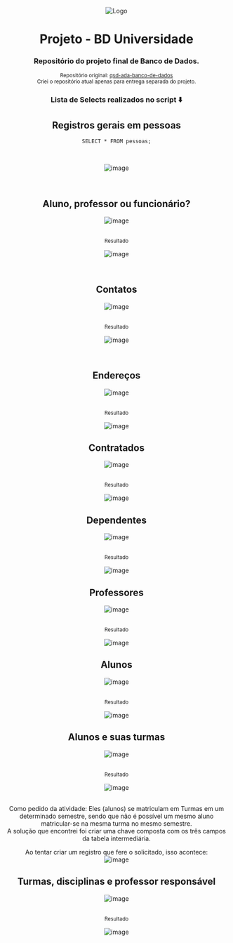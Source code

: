 <div align="center">

![Logo](https://lms-ada-assets.s3.sa-east-1.amazonaws.com/logo_text.svg)

# Projeto - BD Universidade

### Repositório do projeto final de Banco de Dados.
<sub>Repositório original: [qsd-ada-banco-de-dados](https://github.com/tamigld/qsd-ada-banco-de-dados)</sub> <br>
<sub>Criei o repositório atual apenas para entrega separada do projeto.</sub>

### Lista de Selects realizados no script ⬇️

## Registros gerais em pessoas

`SELECT * FROM pessoas;`

</br>

![image](https://github.com/tamigld/qsd-projeto-universidade-bd/assets/127408948/3f61c480-6b51-425a-ad1a-8ac6a45e2bc8)

</br>

## Aluno, professor ou funcionário?
![image](https://github.com/tamigld/qsd-projeto-universidade-bd/assets/127408948/799fb145-f10a-4d9f-8c5c-c20daae0208e)

</br>
<sub> Resultado </sub>
</br>

![image](https://github.com/tamigld/qsd-projeto-universidade-bd/assets/127408948/73845926-ce49-4c4c-8e51-2315cda25322)

</br>

## Contatos
![image](https://github.com/tamigld/qsd-projeto-universidade-bd/assets/127408948/f0cf4b6f-7743-45e9-bd63-f57017d1afaf)

</br>
<sub> Resultado </sub>
</br>

![image](https://github.com/tamigld/qsd-projeto-universidade-bd/assets/127408948/e5c6c1df-7ccc-454a-89e2-fef0a950fa6e)

</br>

## Endereços
![image](https://github.com/tamigld/qsd-projeto-universidade-bd/assets/127408948/08cd7439-d719-4ab1-b4c8-b21519865ee5)

</br>
<sub> Resultado </sub>
</br>

![image](https://github.com/tamigld/qsd-projeto-universidade-bd/assets/127408948/dc11cb6a-66a4-462c-a446-e9d066627750)

## Contratados
![image](https://github.com/tamigld/qsd-projeto-universidade-bd/assets/127408948/03a9b677-4df2-47a2-9ea7-dd2b94a2ee44)

</br>
<sub> Resultado </sub>
</br>

![image](https://github.com/tamigld/qsd-projeto-universidade-bd/assets/127408948/5e4210b2-d0bb-4c87-b0b0-d840701665fd)

## Dependentes
![image](https://github.com/tamigld/qsd-projeto-universidade-bd/assets/127408948/6ad755e0-c42d-4a83-b274-730cd4acb4d7)

</br>
<sub> Resultado </sub>
</br>

![image](https://github.com/tamigld/qsd-projeto-universidade-bd/assets/127408948/13eae46c-a522-473a-8fd1-9b0b38c0ce0d)


## Professores
![image](https://github.com/tamigld/qsd-projeto-universidade-bd/assets/127408948/9bf6d70c-a1aa-4dba-9484-1a37099e5b2b)

</br>
<sub> Resultado </sub>
</br>

![image](https://github.com/tamigld/qsd-projeto-universidade-bd/assets/127408948/e85a4416-ff2a-4a1b-adb4-4e4a62948338)

## Alunos
![image](https://github.com/tamigld/qsd-projeto-universidade-bd/assets/127408948/da5ac99d-c330-4ee6-8ea4-2345b5aa2379)

</br>
<sub> Resultado </sub>
</br>

![image](https://github.com/tamigld/qsd-projeto-universidade-bd/assets/127408948/8232fcab-50b4-41e3-8b7f-d638ef531407)

## Alunos e suas turmas
![image](https://github.com/tamigld/qsd-projeto-universidade-bd/assets/127408948/1b0773f3-e762-438f-ad20-9431919cdd97)

</br>
<sub> Resultado </sub>
</br>

![image](https://github.com/tamigld/qsd-projeto-universidade-bd/assets/127408948/c35458a1-9913-4b83-9644-e6d3b2a1251b)

</br> 
Como pedido da atividade: Eles (alunos) se matriculam em Turmas em um determinado semestre, sendo que não é possível um mesmo aluno matricular-se na mesma turma no mesmo semestre. </br>
A solução que encontrei foi criar uma chave composta com os três campos da tabela intermediária.

Ao tentar criar um registro que fere o solicitado, isso acontece: </br>
![image](https://github.com/tamigld/qsd-projeto-universidade-bd/assets/127408948/ccc5d827-abe8-4b44-a36e-7342ea9451b9)



## Turmas, disciplinas e professor responsável
![image](https://github.com/tamigld/qsd-projeto-universidade-bd/assets/127408948/098f9fd3-2b63-4f80-9709-8759c5ac1635)

</br>
<sub> Resultado </sub>
</br>

![image](https://github.com/tamigld/qsd-projeto-universidade-bd/assets/127408948/2feeba8d-d605-48a1-85af-da761073ce06)
